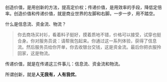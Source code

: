 创造价值，是用创新的方法，提高定价权；传递价值，是用效率的手段，降低定倍率。创造价值和传递价值，就是商业世界的左脚和右脚。一步一步，用不踏空。


什么是信息流、资金流、物流？
> 你去商场买衬衫，看着料子挺好，摸着质地不错，价格可以接受，试穿也挺合身。你对服务员说：请帮我包起来。你通过这一系列体验，获得了信息流。然后服务员给你开单，你去收银台交钱，这是资金流。最后你把衣服拎回家，这是物流。

传递价值，就是在传递这三件事儿：信息流、资金流和物流。

所谓创新，就是**人无我有，人有我优**。



